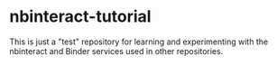 # nbinteract-tutorial

This is just a "test" repository for learning and experimenting with the nbinteract and Binder services used in other repositories. 
